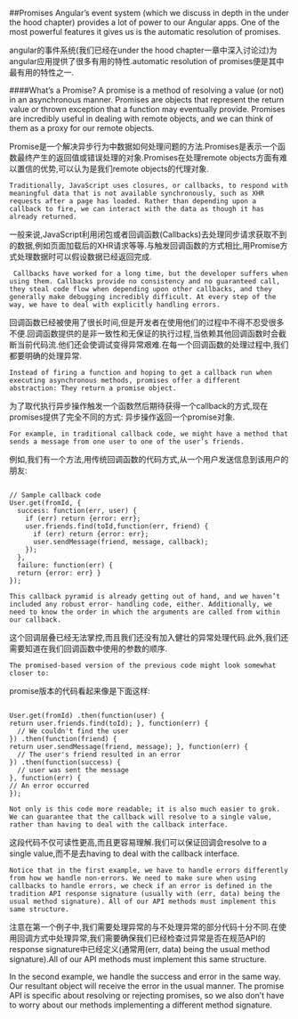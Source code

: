 ##Promises	Angular’s event system (which we discuss in depth in the under the hood chapter) provides a lot of power to our Angular apps. One of the most powerful features it gives us is the automatic resolution of promises.
angular的事件系统(我们已经在under the hood chapter一章中深入讨论过)为angular应用提供了很多有用的特性.automatic resolution of promises便是其中最有用的特性之一.
####What’s a Promise?	A promise is a method of resolving a value (or not) in an asynchronous manner. Promises are objects that represent the return value or thrown exception that a function may eventually provide. Promises are incredibly useful in dealing with remote objects, and we can think of them as a proxy for our remote objects.

Promise是一个解决异步行为中数据如何处理问题的方法.Promises是表示一个函数最终产生的返回值或错误处理的对象.Promises在处理remote objects方面有难以置信的优势,可以认为是我们remote objects的代理对象.	Traditionally, JavaScript uses closures, or callbacks, to respond with meaningful data that is not available synchronously, such as XHR requests after a page has loaded. Rather than depending upon a callback to fire, we can interact with the data as though it has already returned.

一般来说,JavaScript利用闭包或者回调函数(Callbacks)去处理同步请求获取不到的数据,例如页面加载后的XHR请求等等.与触发回调函数的方式相比,用Promise方式处理数据时可以假设数据已经返回完成.	 Callbacks have worked for a long time, but the developer suffers when using them. Callbacks provide no consistency and no guaranteed call, they steal code flow when depending upon other callbacks, and they generally make debugging incredibly difficult. At every step of the way, we have to deal with explicitly handling errors.

回调函数已经被使用了很长时间,但是开发者在使用他们的过程中不得不忍受很多不便.回调函数提供的是非一致性和无保证的执行过程,当依赖其他回调函数时会截断当前代码流.他们还会使调试变得异常艰难.在每一个回调函数的处理过程中,我们都要明确的处理异常.	Instead of firing a function and hoping to get a callback run when executing asynchronous methods, promises offer a different abstraction: They return a promise object.
为了取代执行异步操作触发一个函数然后期待获得一个callback的方式,现在promises提供了完全不同的方式: 异步操作返回一个promise对象.	For example, in traditional callback code, we might have a method that sends a message from one user to one of the user’s friends.

例如,我们有一个方法,用传统回调函数的代码方式,从一个用户发送信息到该用户的朋友:
<pre><code>
// Sample callback codeUser.get(fromId, {  success: function(err, user) {	if (err) return {error: err}; 
	user.friends.find(toId,function(err, friend) {	  if (err) return {error: err};      user.sendMessage(friend, message, callback);    });  },  failure: function(err) {  return {error: err} }});</code></pre>

	This callback pyramid is already getting out of hand, and we haven’t included any robust error- handling code, either. Additionally, we need to know the order in which the arguments are called from within our callback.
	
这个回调层叠已经无法掌控,而且我们还没有加入健壮的异常处理代码.此外,我们还需要知道在我们回调函数中使用的参数的顺序.
	The promised-based version of the previous code might look somewhat closer to:promise版本的代码看起来像是下面这样:
<pre><code>User.get(fromId) .then(function(user) {return user.friends.find(toId); }, function(err) {  // We couldn't find the user}) .then(function(friend) {return user.sendMessage(friend, message); }, function(err) {  // The user's friend resulted in an error}) .then(function(success) {  // user was sent the message}, function(err) {// An error occurred});</code></pre>	Not only is this code more readable; it is also much easier to grok. We can guarantee that the callback will resolve to a single value, rather than having to deal with the callback interface.
这段代码不仅可读性更高,而且更容易理解.我们可以保证回调会resolve to a single value,而不是去having to deal with the callback interface.
	Notice that in the first example, we have to handle errors differently from how we handle non-errors. We need to make sure when using callbacks to handle errors, we check if an error is defined in the tradition API response signature (usually with (err, data) being the usual method signature). All of our API methods must implement this same structure.

注意在第一个例子中,我们需要处理异常的与不处理异常的部分代码十分不同.在使用回调方式中处理异常,我们需要确保我们已经检查过异常是否在规范API的response signature中已经定义(通常用(err, data) being the usual method signature).All of our API methods must implement this same structure.In the second example, we handle the success and error in the same way. Our resultant object will receive the error in the usual manner. The promise API is specific about resolving or rejecting promises, so we also don’t have to worry about our methods implementing a different method signature.